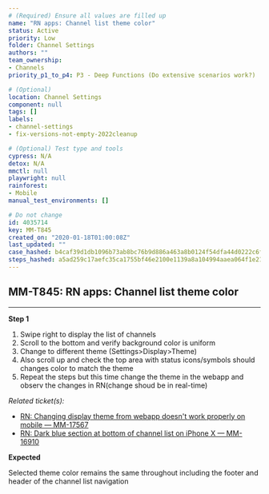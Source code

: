 ```yaml
---
# (Required) Ensure all values are filled up
name: "RN apps: Channel list theme color"
status: Active
priority: Low
folder: Channel Settings
authors: ""
team_ownership: 
- Channels
priority_p1_to_p4: P3 - Deep Functions (Do extensive scenarios work?)

# (Optional)
location: Channel Settings
component: null
tags: []
labels: 
- channel-settings
- fix-versions-not-empty-2022cleanup

# (Optional) Test type and tools
cypress: N/A
detox: N/A
mmctl: null
playwright: null
rainforest: 
- Mobile
manual_test_environments: []

# Do not change
id: 4035714
key: MM-T845
created_on: "2020-01-18T01:00:08Z"
last_updated: ""
case_hashed: b4caf39d1db1096b73ab8bc76b9d886a463a8b0124f54dfa44d0222c6f79a3009a9770a7d29388aadeff1e71e9017fe9
steps_hashed: a5ad259c17aefc35ca1755bf46e2100e1139a8a104994aaea064f1e21fee349cd8c0fa5b61536a186b594fcc7fb049f3
---
```


<!-- (Auto-generated) Based on frontmatter's "key" and "name" -->

## MM-T845: RN apps: Channel list theme color

---

**Step 1**

1. Swipe right to display the list of channels
2. Scroll to the bottom and verify background color is uniform
3. Change to different theme (Settings>Display>Theme)
4. Also scroll up and check the top area with status icons/symbols should changes color to match the theme
5. Repeat the steps but this time change the theme in the webapp and observ the changes in RN(change shoud be in real-time)

_Related ticket(s):_

- [RN: Changing display theme from webapp doesn't work properly on mobile — MM-17567](https://mattermost.atlassian.net/browse/MM-17567)
- [RN: Dark blue section at bottom of channel list on iPhone X — MM-16910](https://mattermost.atlassian.net/browse/MM-16910)

**Expected**

Selected theme color remains the same throughout including the footer and header of the channel list navigation
